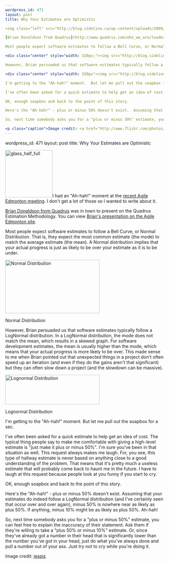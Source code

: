 ```yaml
--- 
wordpress_id: 471
layout: post
title: Why Your Estimates are Optimistic

<img class="left" src="http://blog.sideline.ca/wp-content/uploads/2009/09/glass_half_full-150x150.jpg" alt="glass_half_full" title="glass_half_full" width="150" height="150"/>I had an "Ah-hah!" moment at the [recent Agile Edmonton meeting](http://www.agileedmonton.org/2009/08/04/september-meeting-software-project-estimation/).  I don't get a lot of those so I wanted to write about it.

[Brian Donaldson from Quadrus](http://www.quadrus.com/who_we_are/leadership/brian_donaldson.aspx) was in town to present on the Quadrus Estimation Methodology.  You can view [Brian's presentation on the Agile Edmonton site](http://www.agileedmonton.org/2009/09/15/agile-estimating-presentation-available/).

Most people expect software estimates to follow a Bell Curve, or Normal Distribution.  That is, they expect the most common estimate (the mode) to match the average estimate (the mean).  A Normal distribution implies that your actual progress is just as likely to be over your estimate as it is to be under.  

<div class="center" style="width: 320px;"><img src="http://blog.sideline.ca/wp-content/uploads/2009/09/bell_curve-300x169.gif" alt="Normal Distribution" title="bell_curve" width="300" height="169" /><p>Normal Distribution</p></div>

However, Brian persuaded us that software estimates typically follow a LogNormal distribution.  In a LogNormal distribution, the mode does not match the mean, which results in a skewed graph.  For software development estimates, the mean is usually higher than the mode, which means that your actual progress is more likely to be over.  This made sense to me when Brian pointed out that unexpected things in a project don't often speed up an iteration (and even if they do the gains aren't that significant) but they can often slow down a project (and the slowdown can be massive).

<div class="center" style="width: 320px"><img src="http://blog.sideline.ca/wp-content/uploads/2009/09/lognormal-300x94.gif" alt="Lognormal Distribution" title="lognormal" width="300" height="94" /><p>Lognormal Distribution</p></div>

I'm getting to the "Ah-hah!" moment.  But let me pull out the soapbox for a sec.

I've often been asked for a quick estimate to help get an idea of cost.  The typical thing people say to make me comfortable with giving a high-level estimate is "just make it plus or minus 50%".  I'm sure you've been in that situation as well.  This request always makes me laugh.  For, you see, this type of hallway estimate is never based on anything close to a good understanding of the problem.  That means that it's pretty much a useless estimate that will probably come back to haunt me in the future.  I have to laugh at this request because people look at you funny if you start to cry.

OK, enough soapbox and back to the point of this story.

Here's the "Ah-hah!" - plus or minus 50% doesn't exist.  Assuming that your estimates do indeed follow a LogNormal distribution (and I've certainly seen that occur over and over again), minus 50% is nowhere near as likely as plus 50%.  If anything, minus 10% might be as likely as plus 50%.  Ah-hah!

So, next time somebody asks you for a "plus or minus 50%" estimate, you can feel free to explain the inaccuracy of their statement.  Ask them if they're willing to take a "plus 50% or minus 10%" estimate.  Or, since they've already got a number in their head that is significantly lower than the number you've got in your head, just do what you've always done and pull a number out of your ass.  Just try not to cry while you're doing it.

<p class="caption">Image credit: <a href="http://www.flickr.com/photos/jespis/2292559560/">jespis</a></p>
--- 
```

wordpress_id: 471
layout: post
title: Why Your Estimates are Optimistic

<img class="left" src="http://blog.sideline.ca/wp-content/uploads/2009/09/glass_half_full-150x150.jpg" alt="glass_half_full" title="glass_half_full" width="150" height="150"/>I had an "Ah-hah!" moment at the [recent Agile Edmonton meeting](http://www.agileedmonton.org/2009/08/04/september-meeting-software-project-estimation/).  I don't get a lot of those so I wanted to write about it.

[Brian Donaldson from Quadrus](http://www.quadrus.com/who_we_are/leadership/brian_donaldson.aspx) was in town to present on the Quadrus Estimation Methodology.  You can view [Brian's presentation on the Agile Edmonton site](http://www.agileedmonton.org/2009/09/15/agile-estimating-presentation-available/).

Most people expect software estimates to follow a Bell Curve, or Normal Distribution.  That is, they expect the most common estimate (the mode) to match the average estimate (the mean).  A Normal distribution implies that your actual progress is just as likely to be over your estimate as it is to be under.  

<div class="center" style="width: 320px;"><img src="http://blog.sideline.ca/wp-content/uploads/2009/09/bell_curve-300x169.gif" alt="Normal Distribution" title="bell_curve" width="300" height="169" /><p>Normal Distribution</p></div>

However, Brian persuaded us that software estimates typically follow a LogNormal distribution.  In a LogNormal distribution, the mode does not match the mean, which results in a skewed graph.  For software development estimates, the mean is usually higher than the mode, which means that your actual progress is more likely to be over.  This made sense to me when Brian pointed out that unexpected things in a project don't often speed up an iteration (and even if they do the gains aren't that significant) but they can often slow down a project (and the slowdown can be massive).

<div class="center" style="width: 320px"><img src="http://blog.sideline.ca/wp-content/uploads/2009/09/lognormal-300x94.gif" alt="Lognormal Distribution" title="lognormal" width="300" height="94" /><p>Lognormal Distribution</p></div>

I'm getting to the "Ah-hah!" moment.  But let me pull out the soapbox for a sec.

I've often been asked for a quick estimate to help get an idea of cost.  The typical thing people say to make me comfortable with giving a high-level estimate is "just make it plus or minus 50%".  I'm sure you've been in that situation as well.  This request always makes me laugh.  For, you see, this type of hallway estimate is never based on anything close to a good understanding of the problem.  That means that it's pretty much a useless estimate that will probably come back to haunt me in the future.  I have to laugh at this request because people look at you funny if you start to cry.

OK, enough soapbox and back to the point of this story.

Here's the "Ah-hah!" - plus or minus 50% doesn't exist.  Assuming that your estimates do indeed follow a LogNormal distribution (and I've certainly seen that occur over and over again), minus 50% is nowhere near as likely as plus 50%.  If anything, minus 10% might be as likely as plus 50%.  Ah-hah!

So, next time somebody asks you for a "plus or minus 50%" estimate, you can feel free to explain the inaccuracy of their statement.  Ask them if they're willing to take a "plus 50% or minus 10%" estimate.  Or, since they've already got a number in their head that is significantly lower than the number you've got in your head, just do what you've always done and pull a number out of your ass.  Just try not to cry while you're doing it.

<p class="caption">Image credit: <a href="http://www.flickr.com/photos/jespis/2292559560/">jespis</a></p>
